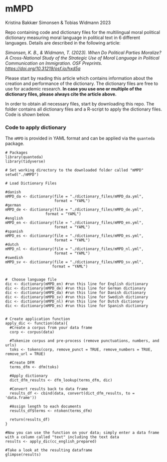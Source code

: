 # mMPD

Kristina Bakkær Simonsen & Tobias Widmann 2023

Repo containing code and dictionary files for the multilingual moral
political dictionary measuring moral language in political text in 6
different languages. Details are described in the following article:

*Simonsen, K. B., & Widmann, T. (2023). When Do Political Parties
Moralize? A Cross-National Study of the Strategic Use of Moral Language
in Political Communication on Immigration. OSF Preprints.
<https://doi.org/10.31219/osf.io/hxd5a>*

Please start by reading this article which contains information about
the creation and performance of the dictionary. The dictionary files are
free to use for academic research. **In case you use one or multiple of
the dictionary files, please always cite the article above.**

In order to obtain all necessary files, start by downloading this repo.
The folder contains all dictionary files and a R-script to apply the
dictionary files. Code is shown below.

### Code to apply dictionary

The `mMPD` is provided in YAML format and can be applied via the
`quanteda` package.

    # Packages
    library(quanteda)
    library(tidyverse)

    # Set working directory to the downloaded folder called "mMPD"
    setwd("./mMPD")

    # Load Dictionary Files

    #danish
    mMPD_da <- dictionary(file = "./dictionary_files/mMPD_da.yml",
                          format = "YAML")
    #german
    mMPD_de <- dictionary(file = "./dictionary_files/mMPD_de.yml",
                      format = "YAML")
    #english
    mMPD_en <- dictionary(file = "./dictionary_files/mMPD_en.yml",
                          format = "YAML")
    #spanish
    mMPD_es <- dictionary(file = "./dictionary_files/mMPD_es.yml",
                          format = "YAML")
    #dutch
    mMPD_nl <- dictionary(file = "./dictionary_files/mMPD_nl.yml",
                          format = "YAML")
    #swedish
    mMPD_sv <- dictionary(file = "./dictionary_files/mMPD_sv.yml",
                         format = "YAML")


    #  Choose language file
    dic <- dictionary(mMPD_en) #run this line for English dictionary
    dic <- dictionary(mMPD_de) #run this line for German dictionary
    dic <- dictionary(mMPD_da) #run this line for Danish dictionary
    dic <- dictionary(mMPD_sv) #run this line for Swedish dictionary
    dic <- dictionary(mMPD_nl) #run this line for Dutch dictionary
    dic <- dictionary(mMPD_es) #run this line for Spanish dictionary


    # Create application function
    apply_dic <- function(data){
      #Create a corpus from your data frame
      corp <- corpus(data)
      
      #Tokenize corpus and pre-process (remove punctuations, numbers, and urls)
      toks <- tokens(corp, remove_punct = TRUE, remove_numbers = TRUE, remove_url = TRUE)
      
      #Create DFM 
      terms_dfm <- dfm(toks)
      
      #Apply dictionary
      dict_dfm_results <- dfm_lookup(terms_dfm, dic)
      
      #Convert results back to data frame
      results_df <- cbind(data, convert(dict_dfm_results, to = 'data.frame'))
      
      #Assign length to each documents
      results_df$terms <- ntoken(terms_dfm)

      return(results_df)
    }

    #Now you can use the function on your data; simply enter a data frame with a column called "text" including the text data
    results <- apply_dic(cc_english_prepared)

    #Take a look at the resulting dataframe
    glimpse(results)

